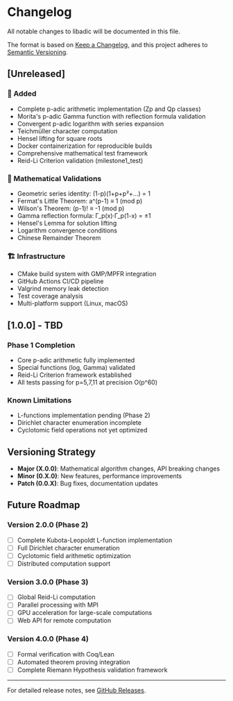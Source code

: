 # Changelog

All notable changes to libadic will be documented in this file.

The format is based on [Keep a Changelog](https://keepachangelog.com/en/1.0.0/),
and this project adheres to [Semantic Versioning](https://semver.org/spec/v2.0.0.html).

## [Unreleased]

### 🚀 Added
- Complete p-adic arithmetic implementation (Zp and Qp classes)
- Morita's p-adic Gamma function with reflection formula validation
- Convergent p-adic logarithm with series expansion
- Teichmüller character computation
- Hensel lifting for square roots
- Docker containerization for reproducible builds
- Comprehensive mathematical test framework
- Reid-Li Criterion validation (milestone1_test)

### 🔬 Mathematical Validations
- Geometric series identity: (1-p)(1+p+p²+...) = 1
- Fermat's Little Theorem: a^(p-1) ≡ 1 (mod p)
- Wilson's Theorem: (p-1)! ≡ -1 (mod p)
- Gamma reflection formula: Γ_p(x)·Γ_p(1-x) = ±1
- Hensel's Lemma for solution lifting
- Logarithm convergence conditions
- Chinese Remainder Theorem

### 🏗️ Infrastructure
- CMake build system with GMP/MPFR integration
- GitHub Actions CI/CD pipeline
- Valgrind memory leak detection
- Test coverage analysis
- Multi-platform support (Linux, macOS)

## [1.0.0] - TBD

### Phase 1 Completion
- Core p-adic arithmetic fully implemented
- Special functions (log, Gamma) validated
- Reid-Li Criterion framework established
- All tests passing for p=5,7,11 at precision O(p^60)

### Known Limitations
- L-functions implementation pending (Phase 2)
- Dirichlet character enumeration incomplete
- Cyclotomic field operations not yet optimized

## Versioning Strategy

- **Major (X.0.0)**: Mathematical algorithm changes, API breaking changes
- **Minor (0.X.0)**: New features, performance improvements
- **Patch (0.0.X)**: Bug fixes, documentation updates

## Future Roadmap

### Version 2.0.0 (Phase 2)
- [ ] Complete Kubota-Leopoldt L-function implementation
- [ ] Full Dirichlet character enumeration
- [ ] Cyclotomic field arithmetic optimization
- [ ] Distributed computation support

### Version 3.0.0 (Phase 3)
- [ ] Global Reid-Li computation
- [ ] Parallel processing with MPI
- [ ] GPU acceleration for large-scale computations
- [ ] Web API for remote computation

### Version 4.0.0 (Phase 4)
- [ ] Formal verification with Coq/Lean
- [ ] Automated theorem proving integration
- [ ] Complete Riemann Hypothesis validation framework

---

For detailed release notes, see [GitHub Releases](https://github.com/yourusername/libadic/releases).